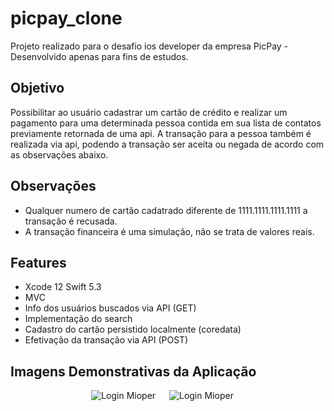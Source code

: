 # picpay_clone
Projeto realizado para o desafio ios developer da empresa PicPay - Desenvolvido apenas para fins de estudos.

## Objetivo

Possibilitar ao usuário cadastrar um cartão de crédito e realizar um pagamento para uma determinada pessoa contida em sua lista de contatos previamente retornada de uma api. A transação para a pessoa também é realizada via api, podendo a transação ser aceita ou negada de acordo com as observações abaixo.

## Observações
- Qualquer numero de cartão cadatrado diferente de 1111.1111.1111.1111 a transação é recusada.
- A transação financeira é uma simulação, não se trata de valores reais.

## Features

- Xcode 12 Swift 5.3
- MVC
- Info dos usuários buscados via API (GET)
- Implementação do search
- Cadastro do cartão persistido localmente (coredata)
- Efetivação da transação via API (POST)

## Imagens Demonstrativas da Aplicação

<p align="center">
  <img title="Login Mioper" alt="Login Mioper" src="https://user-images.githubusercontent.com/29108604/86067595-9f879d80-ba4b-11ea-9fe5-8a125e447d2e.gif">
  &emsp;
  <img title="Login Mioper" alt="Login Mioper" src="https://user-images.githubusercontent.com/29108604/86067979-90edb600-ba4c-11ea-8e75-00cd2c98665b.gif">
  &emsp;
</p>



